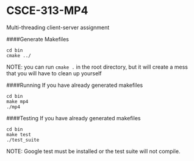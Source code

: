 CSCE-313-MP4
============

Multi-threading client-server assignment

####Generate Makefiles
```
cd bin
cmake ../
```
NOTE: you can run `cmake .` in the root directory, but it will create a mess that you will have to clean up yourself

####Running
If you have already generated makefiles
```
cd bin
make mp4
./mp4
```

####Testing
If you have already generated makefiles
```
cd bin
make test
./test_suite
```
NOTE: Google test must be installed or the test suite will not compile.
